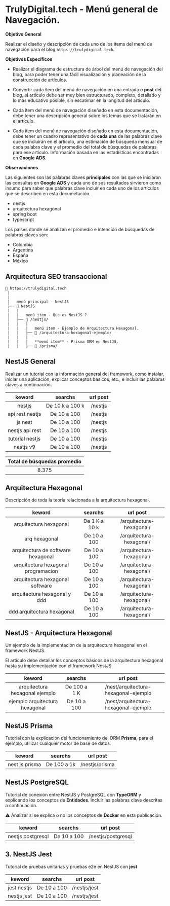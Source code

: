 # TrulyDigital.tech - Menú general de Navegación.

**Objetivo General**

Realizar el diseño y descripción de cada uno de los items del menú de navegación para el blog `https://trulydigital.tech`.

**Objetivos Específicos**

- Realizar el diagrama de estructura de árbol del menú de navegación del blog, para poder tener una fácil visualización y planeación de la construcción de artículos.

- Convertir cada item del menú de navegación en una entrada o **post** del blog, el artículo debe ser muy bien estructurado, completo, detallado y lo mas educativo posible, sin escatimar en la longitud del artículo.

- Cada item del menú de navegación diseñado en esta documentación, debe tener una descripción general sobre los temas que se tratarán en el artículo.

- Cada item del menú de navegación diseñado en esta documentación, debe tener un cuadro representativo de **cada una** de las palabras clave que se incluirán en el artículo, una estimación de búsqueda mensual de cada palabra clave y el promedio del total de búsquedas de palabras para ese artículo. Información basada en las estadísticas encontradas en **Google ADS**. 

**Observaciones**

Las siguientes son las palabras claves **principales** con las que se iniciaron las consultas en **Google ADS** y cada uno de sus resultados sirvieron como insumo para saber que palabras clave incluir en cada uno de los artículos que se describen en esta documetación.

- nestjs
- arquitectura hexagonal
- spring boot
- typescript

Los países donde se analizan el promedio e intención de búsquedas de palabras claves son:

- Colombia
- Argentina
- España
- México

## Arquitectura SEO transaccional

```
📂 https://trulydigital.tech
 |
 |
 |   menú principal - NestJS
 ├── 📂 NestJS
 |   |
 |   |   menú item - Que es NestJS ?                   
 │   ├── 📂 /nestjs/
 |   |   |
 |   |   |   menú item - Ejemplo de Arquitectura Hexagonal.
 |   |   ├── 📂 /arquitectura-hexagonal-ejemplo/
 |   |   |
 |   |   |   **menú item** - Prisma ORM en NestJS.
 |   |   ├── 📂 /prisma/

```

## NestJS General

Realizar un tutorial con la información general del framework, como instalar, iniciar una aplicación, explicar conceptos básicos, etc., e incluir las palabras claves a continuación.

|keword|searchs|url post|
|:----:|:-----:|:------:|
|nestjs|De 10 k a 100 k|/nestjs|
|api rest nestjs|De 10 a 100|/nestjs|
|js nest|De 10 a 100|/nestjs|
|nestjs api rest|De 10 a 100|/nestjs|
|tutorial nestjs|De 10 a 100|/nestjs|
|nestjs v9|De 10 a 100|/nestjs|

|Total de búsquedas promedio|
|:-------------------------:|
|8.375|

## Arquitectura Hexagonal

Descripción de toda la teoría relacionada a la arquitectura hexagonal.

|keword|searchs|url post|
|:----:|:-----:|:------:|
|arquitectura hexagonal|De 1 K a 10 k|/arquitectura-hexagonal/|
|arq hexagonal|De 10 a 100|/arquitectura-hexagonal/|
|arquitectura de software hexagonal|De 10 a 100|/arquitectura-hexagonal/|
|arquitectura hexagonal programacion|De 10 a 100|/arquitectura-hexagonal/|
|arquitectura hexagonal software|De 10 a 100|/arquitectura-hexagonal/|
|arquitectura hexagonal y ddd|De 10 a 100|/arquitectura-hexagonal/|
|ddd arquitectura hexagonal|De 10 a 100|/arquitectura-hexagonal/|

## NestJS - Arquitectura Hexagonal

Un ejemplo de la implementación de la arquitectura hexagonal en el framework NestJS.

El artículo debe detallar los conceptos básicos de la arquitectura hexagonal hasta su implementación con el framework NestJS.

|keword|searchs|url post|
|:----:|:-----:|:------:|
|arquitectura hexagonal ejemplo|De 100 a 1 K|/nest/arquitectura-hexagonal-ejemplo|
|ejemplo arquitectura hexagonal|De 10 a 100|/nest/arquitectura-hexagonal-ejemplo|

## NestJS Prisma

Tutorial con la explicación del funcionamiento del ORM **Prisma**, para el ejemplo, utilizar cualquier motor de base de datos.

|keword|searchs|url post|
|:----:|:-----:|:------:|
|nest js prisma|De 100 a 1k|/nestjs/prisma|

## NestJS PostgreSQL

Tutorial de conexión entre NestJS y PostgreSQL con **TypeORM** y explicando los conceptos de **Entidades**. Incluir las palabras clave descritas a continuación.

⚠️ Analizar si se explica o no los conceptos de **Docker** en esta publicación.

|keword|searchs|url post|
|:----:|:-----:|:------:|
|nestjs postgresql|De 10 a 100|/nestjs/postgresql|

## 3. NestJS Jest

Tutorial de pruebas unitarias y pruebas e2e en NestJS con **jest**

|keword|searchs|url post|
|:----:|:-----:|:------:|
|jest nestjs|De 10 a 100|/nestjs/jest|
|nestjs jest|De 10 a 100|/nestjs/jest|
